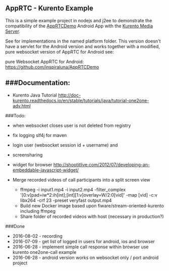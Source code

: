 ## AppRTC - Kurento Example

This is a simple example project in nodejs and j2ee to demonstrate the compatibility of the [AppRTCDemo](https://github.com/njovy/AppRTCDemo) Android App with the [Kurento Media Server](http://www.kurento.org/).

See for implementations in the named platform folder.
This version doesn't have a servlet for the Android version and works together with a modified, pure websocket version of AppRTC for Android see: 

pure Websocket AppRTC for Android: https://github.com/inspiraluna/AppRTCDemo 

###Documentation:
-----------------
- Kurento Java Tutorial http://doc-kurento.readthedocs.io/en/stable/tutorials/java/tutorial-one2one-adv.html


###Todo:
- when websocket closes user is not deleted from registry
- fix logging slf4j for maven
- login user (websocket session id + username) and 

- screensharing
- widget for browser http://shootitlive.com/2012/07/developing-an-embeddable-javascript-widget/
 
- Merge recorded videos of call participants into a split screen view
  - ffmpeg -i input1.mp4 -i input2.mp4 -filter_complex '[0:v]pad=iw*2:ih[int];[int][1:v]overlay=W/2:0[vid]' -map [vid] -c:v libx264 -crf 23 -preset veryfast output.mp4
  - Build new Docker image based upon fiware/stream-oriented-kurento including ffmpeg
  - Share folder of recorded videos with host (necessary in production?)


###Done
- 2016-08-02 - recording
- 2016-07-09 - get list of logged in users for android, ios and browser
- 2016-06-28 - implement simple call response within browser use kurento one2one-call example
- 2016-06-28 - android version works on websocket only / port android project

